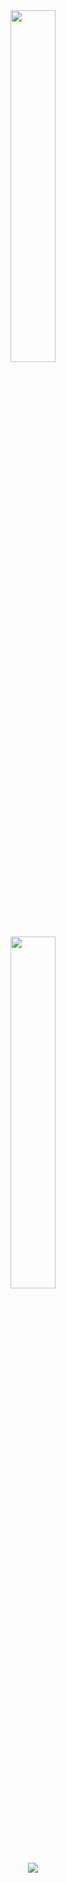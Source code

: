 
<div align="center">
<img width="38%" src="https://i.imgur.com/SY60J4D.jpeg" /><br>
<img width="38%" src="https://lanyard-profile-readme.vercel.app/api/699692133740839112" /><br>
  <a href="https://uyuyorumstore.com" target="_blank"><img src="https://cdn.discordapp.com/attachments/715130970294059088/1044867241201639454/store.png"/></a>
</div>
